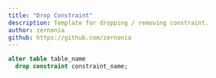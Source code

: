 ```yaml
---
title: "Drop Constraint"
description: Template for dropping / removing constraint.
author: zernonia
github: https://github.com/zernonia
---
```


```sql
alter table table_name
  drop constraint constraint_name;
```
